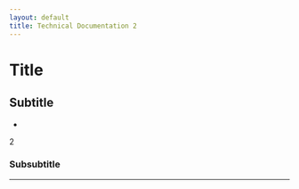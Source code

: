 ```yaml
---
layout: default
title: Technical Documentation 2
---
```


# Title

## Subtitle

- [](/MDR_Guideline//md_sites/)

2
### Subsubtitle


---


